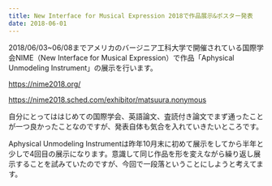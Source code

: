 ```yaml
---
title: New Interface for Musical Expression 2018で作品展示&ポスター発表
date: 2018-06-01
---
```


2018/06/03~06/08までアメリカのバージニア工科大学で開催されている国際学会NIME（New Interface for Musical Expression）で作品「Aphysical Unmodeling Instrument」の展示を行います。

https://nime2018.org/

https://nime2018.sched.com/exhibitor/matsuura.nonymous



<!--more-->



自分にとってははじめての国際学会、英語論文、査読付き論文でまず通ったことが一つ良かったことなのですが、発表自体も気合を入れていきたいところです。

Aphysical Unmodeling Instrumentは昨年10月末に初めて展示をしてから半年と少しで4回目の展示になります。意識して同じ作品を形を変えながら繰り返し展示することを試みていたのですが、今回で一段落ということにしようと考えてます。
